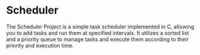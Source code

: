 # Scheduler
The Scheduler Project is a simple task scheduler implemented in C, allowing you to add tasks and run them at specified intervals. It utilizes a sorted list and a priority queue to manage tasks and execute them according to their priority and execution time.
